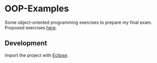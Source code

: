 # OOP-Examples
Some object-oriented programming exercises to prepare my final exam.
Proposed exercises [here](https://github.com/jorge-sanz/OOP-Examples/blob/master/ejercicios.pdf).

## Development
Import the project with [Eclipse](https://www.eclipse.org/ide/).
